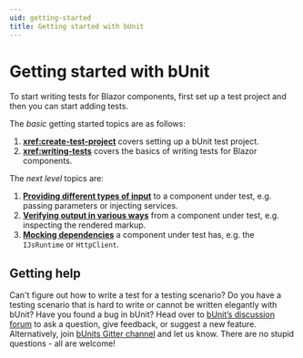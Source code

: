 ```yaml
---
uid: getting-started
title: Getting started with bUnit
---
```


# Getting started with bUnit

To start writing tests for Blazor components, first set up a test project and then you can start adding tests.

The *basic* getting started topics are as follows:

1. **<xref:create-test-project>** covers setting up a bUnit test project.
2. **<xref:writing-tests>** covers the basics of writing tests for Blazor components.

The *next level* topics are:

1. **[Providing different types of input](xref:providing-input)** to a component under test, e.g. passing parameters or injecting services.
2. **[Verifying output in various ways](xref:verification)** from a component under test, e.g. inspecting the rendered markup.
3. **[Mocking dependencies](xref:test-doubles)** a component under test has, e.g. the `IJsRuntime` or `HttpClient`.

## Getting help

Can't figure out how to write a test for a testing scenario? Do you have a testing scenario that is hard to write or cannot be written elegantly with bUnit? Have you found a bug in bUnit? Head over to [bUnit’s discussion forum](https://github.com/egil/bUnit/discussions) to ask a question, give feedback, or suggest a new feature. Alternatively, join [bUnits Gitter channel](https://gitter.im/egil/bunit) and let us know. There are no stupid questions - all are welcome!
